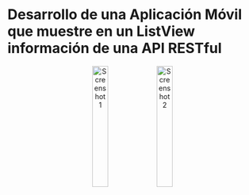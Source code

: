 <h1>Desarrollo de una Aplicación Móvil que muestre en un ListView información de una API RESTful </h1>

<p align="center">
    <!-- Primera imagen al 50% -->
    <img src="https://github.com/user-attachments/assets/6b2d6db9-3555-4b2f-9b88-15b69eeb1671" alt="Screenshot 1" width="25%">
    <img src="https://github.com/user-attachments/assets/5a12f9a9-a9f4-4aa4-ad9b-e4a1b83c9b31" alt="Screenshot 2" width="25%">
    
</p>
